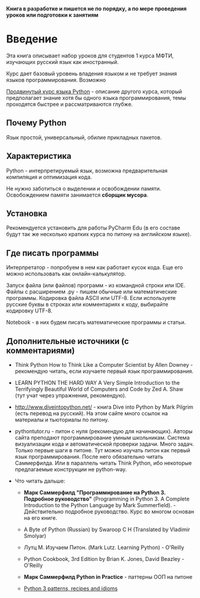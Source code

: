 **Книга в разработке и пишется не по порядку, а по мере проведения уроков или подготовки к занятиям**

# Введение

Эта книга описывает набор уроков для студентов 1 курса МФТИ, изучающих русский язык как иностранный.

Курс дает базовый уровень владения языком и не требует знания языков программирования. Возможно 

[Продвинутый курс языка Python](https://www.gitbook.com/book/tatyderb/python-express-course/details) - описание другого курса, который предполагает знание хотя бы одного языка программирования, темы проходятся быстрее и рассматриваются глубже.

## Почему Python

Язык простой, универсальный, обилие прикладных пакетов.

## Характеристика

Python - интерпретируемый язык, возможна предварительная компиляция и оптимизация кода.

Не нужно заботиться о выделении и освобождении памяти. Освобождением памяти занимается **сборщик мусора**.

## Установка

Рекомендуется установить для работы PyCharm Edu \(в его составе будут так же несколько кратких курса по питону на английском языке\).

## Где писать программы

Интерпретатор - попробуем в нем как работает кусок кода. Еще его можно использовать как онлайн-калькулятор.

Запуск файла \(или файлов\) программ - из командной строки или IDE. Файлы с расширением .py - пишем обычные или математические программы. Кодировка файла ASCII или UTF-8. Если используете русские буквы в строках или комментариях к коду, выбирайте кодировку UTF-8.

Notebook - в них будем писать математические программы и статьи.

## Дополнительные источники (с комментариями)

* Think Python How to Think Like a Computer Scientist by Allen Downey - рекомендую читать, если изучаете первый язык программирования.
* LEARN PYTHON THE HARD WAY A Very Simple Introduction to the Terrifyingly Beautiful World of Computers and Code by Zed A. Shaw (тут учат через упражнения, рекомендую).

* http://www.diveintopython.net/ - книга Dive into Python by Mark Pilgrim (есть перевод на русский). На этом сайте много ссылок на материалы и тьюториалы по питону.

* pythontutor.ru - питон с нуля (рекомендую для начинающих). Авторы сайта преподают программирование умным школьникам. Система визуализации кода и автоматической проверки задачи. Много задач. Только первые шаги в питоне. Тут можно изучать питон как первый язык программирования.
После него обязательно читать Саммерфилда. Или в параллель читать Think Python, ибо некоторые предлагаемые конструкции не python-way.

* Что читать дальше:
    * **Марк Саммерфилд "Программирование на Python 3. Подробное руководство"** (Programming in Python 3. A Complete Introduction to the Python Language by Mark Summerfield). - Действительно подробное руководство. Курс во многом основан на его книге.
    * A Byte of Python (Russian) by Swaroop C H (Translated by Vladimir Smolyar)
    * Лутц М. Изучаем Питон. (Mark Lutz. Learning Python) - O'Reilly
    * Python Cookbook, 3rd Edition by Brian K. Jones, David Beazley - O'Reilly


    * **Марк Саммерфилд Python in Practice** - паттерны ООП на питоне
    * [Python 3 patterns, recipes and idioms](/http://python-3-patterns-idioms-test.readthedocs.io/en/latest/PatternConcept.html)